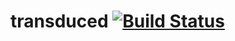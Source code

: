 # transduced [![Build Status](https://travis-ci.org/QAston/transducers-dlang.svg?branch=master)](https://travis-ci.org/QAston/transducers-dlang)

